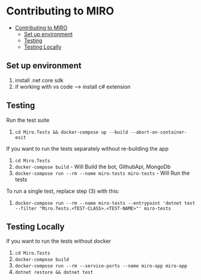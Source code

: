 # Contributing to MIRO

<!-- TOsC -->

- [Contributing to MIRO](#contributing-to-miro)
    - [Set up environment](#set-up-environment)
    - [Testing](#testing)
    - [Testing Locally](#testing-locally)

<!-- /TOC -->

## Set up environment
1. install .net core sdk
2. if working with vs code --> install c# extension

## Testing

Run the test suite
1. `cd Miro.Tests && docker-compose up --build --abort-on-container-exit`

If you want to run the tests separately without re-building the app
1. `cd Miro.Tests`
2. `docker-compose build` - Will Build the bot, GithubApi, MongoDb
3. `docker-compose run --rm --name miro-tests miro-tests` - Will Run the tests

To run a single test, replace step (3) with this:
1. `docker-compose run --rm --name miro-tests --entrypoint 'dotnet test --filter "Miro.Tests.<TEST-CLASS>.<TEST-NAME>"' miro-tests`

## Testing Locally
If you want to run the tests without docker
1. `cd Miro.Tests`
2. `docker-compose build`
3. `docker-compose run --rm --service-ports --name miro-app miro-app`
4. `dotnet restore && dotnet test`



